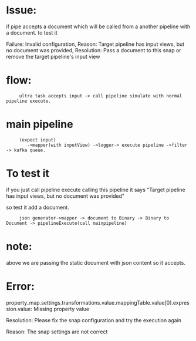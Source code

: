 Issue:
=====

if pipe accepts a document which will be called from a another pipeline with a document. to test it

Failure: Invalid configuration, Reason: Target pipeline has input views, but no document was provided, Resolution: Pass a document to this snap or remove the target pipeline's input view

flow:
====
         ultra task accepts input -> call pipeline simulate with normal pipeline execute.

main pipeline
============

         (expect input)
            ->mapper(with inputView) ->logger-> execute pipeline ->filter -> kafka queue.

 
 To test it
 ===========
 
  if you just call pipeline execute calling this pipeline it says "Target pipeline has input views, but no document was provided"
  
  so test it  add a document.
  
  
  
         json generator->mapper -> document to Binary -> Binary to Document -> pipelineExecute(call mainpipeline) 
  
  note:
  ====
  above we are passing the static document with json content so it accepts.


Error:
======

property_map.settings.transformations.value.mappingTable.value[0].expression.value: Missing property value

Resolution:
Please fix the snap configuration and try the execution again

Reason:
The snap settings are not correct


